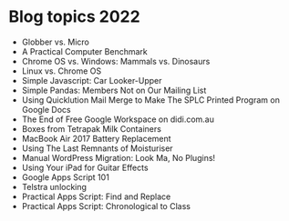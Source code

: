 # Blog topics 2022

* Globber vs. Micro
* A Practical Computer Benchmark
* Chrome OS vs. Windows: Mammals vs. Dinosaurs
* Linux vs. Chrome OS
* Simple Javascript: Car Looker-Upper
* Simple Pandas: Members Not on Our Mailing List
* Using Quicklution Mail Merge to Make The SPLC Printed Program on Google Docs
* The End of Free Google Workspace on didi.com.au
* Boxes from Tetrapak Milk Containers
* MacBook Air 2017 Battery Replacement
* Using The Last Remnants of Moisturiser
* Manual WordPress Migration: Look Ma, No Plugins!
* Using Your iPad for Guitar Effects
* Google Apps Script 101
* Telstra unlocking
* Practical Apps Script: Find and Replace
* Practical Apps Script: Chronological to Class

